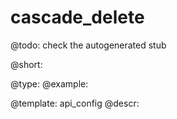cascade_delete
=============

@todo:
	check the autogenerated stub


@short:
	

@type: 
@example:


@template:	api_config
@descr:


